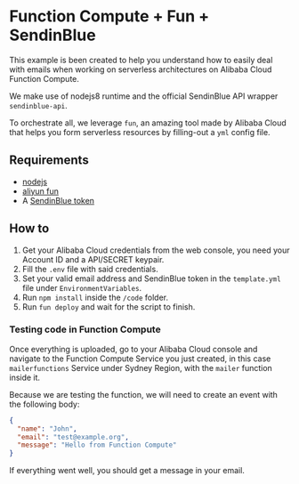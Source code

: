 # Function Compute + Fun + SendinBlue

This example is been created to help you understand how to easily deal with emails when working on serverless
architectures on Alibaba Cloud Function Compute.

We make use of nodejs8 runtime and the official SendinBlue API wrapper `sendinblue-api`.

To orchestrate all, we leverage `fun`, an amazing tool made by Alibaba Cloud that helps you form serverless resources
by filling-out a `yml` config file.

## Requirements
- [nodejs](https://nodejs.org/en/)
- [aliyun fun](https://github.com/aliyun/fun)
- A [SendinBlue token](https://apidocs.sendinblue.com/account/)

## How to
1. Get your Alibaba Cloud credentials from the web console, you need your Account ID and a API/SECRET keypair.
1. Fill the `.env` file with said credentials.
1. Set your valid email address and SendinBlue token in the `template.yml` file under `EnvironmentVariables`.
1. Run `npm install` inside the `/code` folder.
1. Run `fun deploy` and wait for the script to finish.

### Testing code in Function Compute
Once everything is uploaded, go to your Alibaba Cloud console and navigate to the Function Compute Service you just
created, in this case `mailerfunctions` Service under Sydney Region, with the `mailer` function inside it.

Because we are testing the function, we will need to create an event with the following body:
```json
{
  "name": "John",
  "email": "test@example.org",
  "message": "Hello from Function Compute"
}
```

If everything went well, you should get a message in your email.
